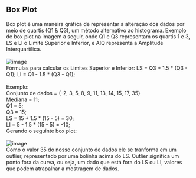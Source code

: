 ## Box Plot
Box plot é uma maneira gráfica de representar a alteração dos dados por meio de quartis (Q1 & Q3), um método alternativo ao histograma. 
Exemplo de box plot na imagem a seguir, onde Q1 e Q3 representam os quartis 1 e 3, LS e LI o Limite Superior e Inferior, e AIQ representa 
a Amplitude Interquartílica.<br><br>
![image](https://user-images.githubusercontent.com/54439337/167869522-38b32bfa-c2f1-4688-8a83-59c656ac9964.png)<br>
Fórmulas para calcular os Limites Superior e Inferior: LS = Q3 + 1.5 * (Q3 - Q1); LI = Q1 - 1.5 * (Q3 - Q1);<br><br>
Exemplo:<br>
Conjunto de dados = {-2, 3, 5, 8, 9, 11, 13, 14, 15, 17, 35}<br>
Mediana = 11;<br>
Q1 = 5;<br>
Q3 = 15;<br>
LS = 15 + 1.5 * (15 - 5) = 30;<br>
LI = 5 - 1.5 * (15 - 5) = -10;<br>
Gerando o seguinte box plot:<br><br>
![image](https://user-images.githubusercontent.com/54439337/167872314-81475e8f-efb6-42ad-9127-2b3443b4d8c5.png)<br>
Como o valor 35 do nosso conjunto de dados ele se tranforma em um outlier, representado por uma bolinha acima do LS. Outlier significa um ponto 
fora da curva, ou seja, um dado que está fora do LS ou LI, valores que podem atrapalhar a mostragem de dados.
